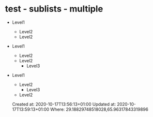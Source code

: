 # test - sublists - multiple
*   Level1
    *   Level2
    *   Level2
*   Level1
    *   Level2
    *   Level2
        *   Level3
*   Level1
    *   Level2
        *   Level3
    *   Level2

    Created at: 2020-10-17T13:56:13+01:00
    Updated at: 2020-10-17T13:59:13+01:00
    Where: 29.18829748518028,65.96317843319896


